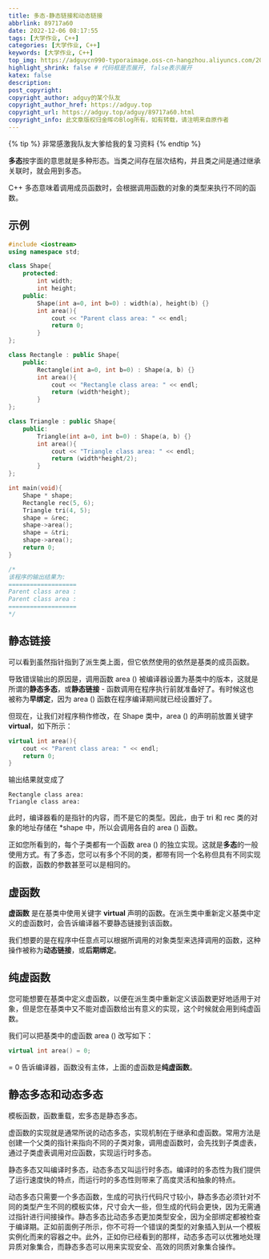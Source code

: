 ```yaml
---
title: 多态-静态链接和动态链接
abbrlink: 89717a60
date: 2022-12-06 08:17:55
tags: [大学作业, C++]
categories: [大学作业, C++] 
keywords: [大学作业, C++]
top_img: https://adguycn990-typoraimage.oss-cn-hangzhou.aliyuncs.com/202211232358703.webp
highlight_shrink: false # 代码框是否展开, false表示展开
katex: false
description: 
post_copyright:
copyright_author: adguy的某个队友
copyright_author_href: https://adguy.top
copyright_url: https://adguy.top/adguy/89717a60.html
copyright_info: 此文章版权归金晖のBlog所有，如有转载，请注明来自原作者
---
```


{% tip %} 非常感激我队友大爹给我的复习资料 {% endtip %}

**多态**按字面的意思就是多种形态。当类之间存在层次结构，并且类之间是通过继承关联时，就会用到多态。

C++ 多态意味着调用成员函数时，会根据调用函数的对象的类型来执行不同的函数。

## 示例

```cpp
#include <iostream>
using namespace std;

class Shape{
    protected:
        int width;
        int height;
    public:
        Shape(int a=0, int b=0) : width(a), height(b) {}
        int area(){
            cout << "Parent class area: " << endl;
            return 0;
        }
};

class Rectangle : public Shape{
    public:
        Rectangle(int a=0, int b=0) : Shape(a, b) {}
        int area(){
            cout << "Rectangle class area: " << endl;
            return (width*height);
        }
};

class Triangle : public Shape{
    public:
        Triangle(int a=0, int b=0) : Shape(a, b) {}
        int area(){
            cout << "Triangle class area: " << endl;
            return (width*height/2);
        }
};

int main(void){
    Shape * shape;
    Rectangle rec(5, 6);
    Triangle tri(4, 5);
    shape = &rec;
    shape->area();
    shape = &tri;
    shape->area();
    return 0;
}

/*
该程序的输出结果为: 
===================
Parent class area :
Parent class area :
===================
*/
```

## 静态链接

可以看到虽然指针指到了派生类上面，但它依然使用的依然是基类的成员函数。

导致错误输出的原因是，调用函数 area () 被编译器设置为基类中的版本，这就是所谓的**静态多态**，或**静态链接** - 函数调用在程序执行前就准备好了。有时候这也被称为**早绑定**，因为 area () 函数在程序编译期间就已经设置好了。

但现在，让我们对程序稍作修改，在 Shape 类中，area () 的声明前放置关键字 **virtual**，如下所示：

```cpp
virtual int area(){
    cout << "Parent class area: " << endl;
    return 0;
}
```

输出结果就变成了

```
Rectangle class area: 
Triangle class area:
```

此时，编译器看的是指针的内容，而不是它的类型。因此，由于 tri 和 rec 类的对象的地址存储在 *shape 中，所以会调用各自的 area () 函数。

正如您所看到的，每个子类都有一个函数 area () 的独立实现。这就是**多态**的一般使用方式。有了多态，您可以有多个不同的类，都带有同一个名称但具有不同实现的函数，函数的参数甚至可以是相同的。

## 虚函数

**虚函数** 是在基类中使用关键字 **virtual** 声明的函数。在派生类中重新定义基类中定义的虚函数时，会告诉编译器不要静态链接到该函数。

我们想要的是在程序中任意点可以根据所调用的对象类型来选择调用的函数，这种操作被称为**动态链接**，或**后期绑定**。

## 纯虚函数

您可能想要在基类中定义虚函数，以便在派生类中重新定义该函数更好地适用于对象，但是您在基类中又不能对虚函数给出有意义的实现，这个时候就会用到纯虚函数。

我们可以把基类中的虚函数 area () 改写如下：

```cpp
virtual int area() = 0;
```

= 0 告诉编译器，函数没有主体，上面的虚函数是**纯虚函数**。

## 静态多态和动态多态

模板函数，函数重载，宏多态是静态多态。

虚函数的实现就是通常所说的动态多态，实现机制在于继承和虚函数。常用方法是创建一个父类的指针来指向不同的子类对象，调用虚函数时，会先找到子类虚表，通过子类虚表调用对应函数，实现运行时多态。

静态多态又叫编译时多态，动态多态又叫运行时多态。编译时的多态性为我们提供了运行速度快的特点，而运行时的多态性则带来了高度灵活和抽象的特点。

动态多态只需要一个多态函数，生成的可执行代码尺寸较小，静态多态必须针对不同的类型产生不同的模板实体，尺寸会大一些，但生成的代码会更快，因为无需通过指针进行间接操作。静态多态比动态多态更加类型安全，因为全部绑定都被检查于编译期。正如前面例子所示，你不可将一个错误的类型的对象插入到从一个模板实例化而来的容器之中。此外，正如你已经看到的那样，动态多态可以优雅地处理异质对象集合，而静态多态可以用来实现安全、高效的同质对象集合操作。
